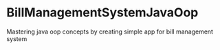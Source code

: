 # BillManagementSystemJavaOop
Mastering java oop concepts by creating simple app for bill management system 

